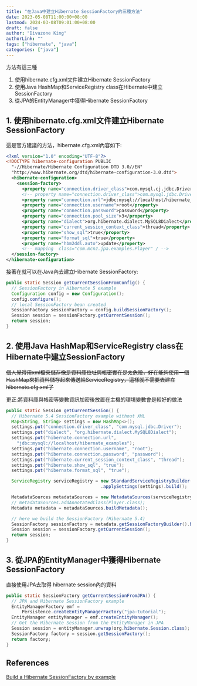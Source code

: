 ```yaml
---
title: "在Java中建立Hibernate SessionFactory的三種方法"
date: 2023-05-08T11:00:00+08:00
lastmod: 2024-03-08T09:01:00+08:00
draft: false
author: "Divazone King"
authorLink: ""
tags: ["hibernate", "java"]
categories: ["java"]
---
```


方法有這三種

1. 使用hibernate.cfg.xml文件建立Hibernate SessionFactory
2. 使用Java HashMap和ServiceRegistry class在Hibernate中建立SessionFactory
3. 從JPA的EntityManager中獲得Hibernate SessionFactory

## 1. 使用hibernate.cfg.xml文件建立Hibernate SessionFactory

這是官方建議的方法，hibernate.cfg.xml內容如下:

```xml
<?xml version="1.0" encoding="UTF-8"?>
<!DOCTYPE hibernate-configuration PUBLIC 
  "-//Hibernate/Hibernate Configuration DTD 3.0//EN" 
  "http://www.hibernate.org/dtd/hibernate-configuration-3.0.dtd">
  <hibernate-configuration>
    <session-factory>
      <property name="connection.driver_class">com.mysql.cj.jdbc.Driver</property>
      <!-- property name="connection.driver_class">com.mysql.jdbc.Driver</property -->
      <property name="connection.url">jdbc:mysql://localhost/hibernate_examples</property>
      <property name="connection.username">root</property>
      <property name="connection.password">password</property>
      <property name="connection.pool_size">3</property>
      <property name="dialect">org.hibernate.dialect.MySQL8Dialect</property>
      <property name="current_session_context_class">thread</property>
      <property name="show_sql">true</property>
      <property name="format_sql">true</property>
      <property name="hbm2ddl.auto">update</property>
      <!-- mapping  class="com.mcnz.jpa.examples.Player" / -->
  </session-factory>
</hibernate-configuration>
```

接著在就可以在Java內去建立Hibernate SessionFactory:

```java
public static Session getCurrentSessionFromConfig() {
  // SessionFactory in Hibernate 5 example
  Configuration config = new Configuration();
  config.configure();
  // local SessionFactory bean created
  SessionFactory sessionFactory = config.buildSessionFactory();
  Session session = sessionFactory.getCurrentSession();
  return session;
}
```

## 2. 使用Java HashMap和ServiceRegistry class在Hibernate中建立SessionFactory

~~個人覺得用xml檔來儲存像是資料庫位址與帳密實在是太危險，好在能夠使用一個HashMap來把資料儲存起來傳送給ServiceRegistry，這樣就不需要去建立hibernate.cfg.xml了~~

更正:將資料庫與帳密等變數資訊加密後放置在主機的環境變數會是較好的做法

```java
public static Session getCurrentSession() {
  // Hibernate 5.4 SessionFactory example without XML
  Map<String, String> settings = new HashMap<>();
  settings.put("connection.driver_class", "com.mysql.jdbc.Driver");
  settings.put("dialect", "org.hibernate.dialect.MySQL8Dialect");
  settings.put("hibernate.connection.url", 
    "jdbc:mysql://localhost/hibernate_examples");
  settings.put("hibernate.connection.username", "root");
  settings.put("hibernate.connection.password", "password");
  settings.put("hibernate.current_session_context_class", "thread");
  settings.put("hibernate.show_sql", "true");
  settings.put("hibernate.format_sql", "true");

  ServiceRegistry serviceRegistry = new StandardServiceRegistryBuilder()
                                    .applySettings(settings).build();

  MetadataSources metadataSources = new MetadataSources(serviceRegistry);
  // metadataSources.addAnnotatedClass(Player.class);
  Metadata metadata = metadataSources.buildMetadata();

  // here we build the SessionFactory (Hibernate 5.4)
  SessionFactory sessionFactory = metadata.getSessionFactoryBuilder().build();
  Session session = sessionFactory.getCurrentSession();
  return session;
}
```

## 3. 從JPA的EntityManager中獲得Hibernate SessionFactory

直接使用JPA去取得 hibernate session內的資料

```java
public static SessionFactory getCurrentSessionFromJPA() {
  // JPA and Hibernate SessionFactory example
  EntityManagerFactory emf = 
      Persistence.createEntityManagerFactory("jpa-tutorial");
  EntityManager entityManager = emf.createEntityManager();
  // Get the Hibernate Session from the EntityManager in JPA
  Session session = entityManager.unwrap(org.hibernate.Session.class);
  SessionFactory factory = session.getSessionFactory();
  return factory;
}
```


## References 
[Build a Hibernate SessionFactory by example](https://www.theserverside.com/blog/Coffee-Talk-Java-News-Stories-and-Opinions/3-ways-to-build-a-Hibernate-SessionFactory-in-Java-by-example?utm_source=pocket_saves)